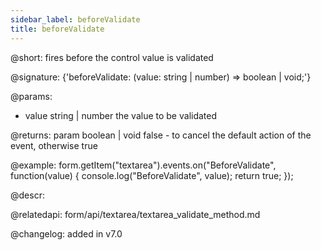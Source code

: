```yaml
---
sidebar_label: beforeValidate
title: beforeValidate
---          
```


@short: fires before the control value is validated

@signature: {'beforeValidate: (value: string | number) => boolean | void;'}
 
@params:
- value       string | number  the value to be validated

@returns:
param   boolean | void     false - to cancel the default action of the event, otherwise true

@example:
form.getItem("textarea").events.on("BeforeValidate", function(value) {
    console.log("BeforeValidate", value);
    return true;
});


@descr:

@relatedapi: form/api/textarea/textarea_validate_method.md

@changelog: added in v7.0
